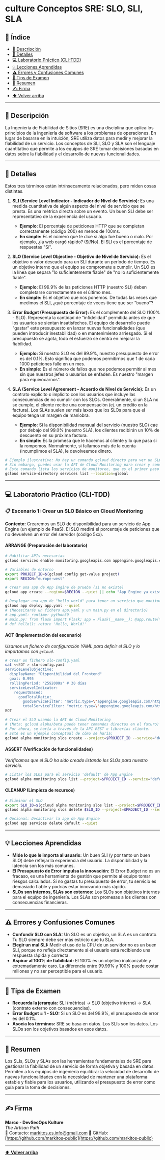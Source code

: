 # culture Conceptos SRE: SLO, SLI, SLA

## 📑 Índice
* [🧭 Descripción](#-descripción)
* [📘 Detalles](#-detalles)
* [💻 Laboratorio Práctico (CLI-TDD)](#-laboratorio-práctico-cli-tdd)
* [💡 Lecciones Aprendidas](#-lecciones-aprendidas)
* [⚠️ Errores y Confusiones Comunes](#️-errores-y-confusiones-comunes)
* [🎯 Tips de Examen](#-tips-de-examen)
* [🧾 Resumen](#-resumen)
* [✍️ Firma](#-firma)
* [⬆️ Volver arriba](#culture-conceptos-sre-slo-sli-sla)

---

## 🧭 Descripción

La Ingeniería de Fiabilidad de Sitios (SRE) es una disciplina que aplica los principios de la ingeniería de software a los problemas de operaciones. En lugar de basarse en la intuición, SRE utiliza datos para medir y mejorar la fiabilidad de un servicio. Los conceptos de SLI, SLO y SLA son el lenguaje cuantitativo que permite a los equipos de SRE tomar decisiones basadas en datos sobre la fiabilidad y el desarrollo de nuevas funcionalidades.

---

## 📘 Detalles

Estos tres términos están intrínsecamente relacionados, pero miden cosas distintas.

1.  **SLI (Service Level Indicator - Indicador de Nivel de Servicio):** Es una medida cuantitativa de algún aspecto del nivel de servicio que se presta. Es una métrica directa sobre un evento. Un buen SLI debe ser representativo de la experiencia del usuario.
    *   **Ejemplo:** El porcentaje de peticiones HTTP que se completan correctamente (código 200) en menos de 100ms.
    *   **En simple:** Es el número que te dice si algo fue bueno o malo. Por ejemplo, ¿la web cargó rápido? (Sí/No). El SLI es el porcentaje de respuestas "Sí".

2.  **SLO (Service Level Objective - Objetivo de Nivel de Servicio):** Es el objetivo o valor deseado para un SLI durante un período de tiempo. Es un objetivo interno que el equipo se compromete a cumplir. Un SLO es la línea que separa "lo suficientemente fiable" de "no lo suficientemente fiable".
    *   **Ejemplo:** El 99.9% de las peticiones HTTP (nuestro SLI) deben completarse correctamente en el último mes.
    *   **En simple:** Es el objetivo que nos ponemos. De todas las veces que medimos el SLI, ¿qué porcentaje de veces tiene que ser "bueno"?

3.  **Error Budget (Presupuesto de Error):** Es el complemento del SLO (100% - SLO). Representa la cantidad de "infidelidad" permitida antes de que los usuarios se sientan insatisfechos. El equipo de desarrollo puede "gastar" este presupuesto en lanzar nuevas funcionalidades (que pueden introducir inestabilidad) o en mantenimiento arriesgado. Si el presupuesto se agota, todo el esfuerzo se centra en mejorar la fiabilidad.
    *   **Ejemplo:** Si nuestro SLO es del 99.9%, nuestro presupuesto de error es del 0.1%. Esto significa que podemos permitirnos que 1 de cada 1000 peticiones falle en un mes.
    *   **En simple:** Es el número de fallos que nos podemos permitir al mes sin que nuestros jefes o usuarios se enfaden. Es nuestro "margen para equivocarnos".

4.  **SLA (Service Level Agreement - Acuerdo de Nivel de Servicio):** Es un contrato explícito o implícito con los usuarios que incluye las consecuencias de no cumplir con los SLOs. Generalmente, si un SLA no se cumple, el cliente recibe una compensación (ej. un crédito en la factura). Los SLAs suelen ser más laxos que los SLOs para que el equipo tenga un margen de maniobra.
    *   **Ejemplo:** Si la disponibilidad mensual del servicio (nuestro SLO) cae por debajo del 99.0% (nuestro SLA), los clientes recibirán un 10% de descuento en su próxima factura.
    *   **En simple:** Es la promesa que le hacemos al cliente y lo que pasa si la rompemos. Normalmente, si fallamos más de la cuenta (incumplimos el SLA), le devolveemos dinero.

```bash
# Ejemplo ilustrativo: No hay un comando gcloud directo para ver un SLO.
# Sin embargo, puedes usar la API de Cloud Monitoring para crear y consultar SLOs.
# Este comando lista los servicios de monitoreo, que es el primer paso para definir un SLO.
gcloud service-directory services list --location=global
```

---

## 💻 Laboratorio Práctico (CLI-TDD)

### 📋 Escenario 1: Crear un SLO Básico en Cloud Monitoring
**Contexto:** Crearemos un SLO de disponibilidad para un servicio de App Engine (un ejemplo de PaaS). El SLO medirá el porcentaje de peticiones que no devuelven un error del servidor (código 5xx).

#### ARRANGE (Preparación del laboratorio)
```bash
# Habilitar APIs necesarias
gcloud services enable monitoring.googleapis.com appengine.googleapis.com --project=$PROJECT_ID

# Variables de entorno
export PROJECT_ID=$(gcloud config get-value project)
export REGION="europe-west"

# Crear una app de App Engine de prueba (si no existe)
gcloud app create --region=$REGION --quiet || echo "App Engine ya existe."

# Desplegar una app de "hello world" para tener un servicio que monitorizar
gcloud app deploy app.yaml --quiet
# (Necesitarás un fichero app.yaml y un main.py en el directorio)
# app.yaml: runtime: python39
# main.py: from flask import Flask; app = Flask(__name__); @app.route(\'/\'
# def hello(): return 'Hello, World!'
```

#### ACT (Implementación del escenario)
*Usamos un fichero de configuración YAML para definir el SLO y lo importamos con `gcloud`.*
```bash
# Crear un fichero slo-config.yaml
cat <<EOT > slo-config.yaml
serviceLevelObjective:
  displayName: "Disponibilidad del Frontend"
  goal: 0.995
  rollingPeriod: "2592000s" # 30 días
  serviceLevelIndicator:
    requestBased:
      goodTotalRatio:
        goodServiceFilter: "metric.type=\"appengine.googleapis.com/http/server/response_count\" resource.type=\"gae_app\" metric.label.response_code<500"
        totalServiceFilter: "metric.type=\"appengine.googleapis.com/http/server/response_count\" resource.type=\"gae_app\""
EOT

# Crear el SLO usando la API de Cloud Monitoring
# (Nota: gcloud alpha/beta puede tener comandos directos en el futuro)
# Por ahora, se haría a través de la API REST o librerías cliente.
# Este es un ejemplo conceptual de cómo se haría:
gcloud alpha monitoring slos create --project=$PROJECT_ID --service="default" --slo-from-file=slo-config.yaml
```

#### ASSERT (Verificación de funcionalidades)
*Verificamos que el SLO ha sido creado listando los SLOs para nuestro servicio.*
```bash
# Listar los SLOs para el servicio 'default' de App Engine
gcloud alpha monitoring slos list --project=$PROJECT_ID --service="default"
```

#### CLEANUP (Limpieza de recursos)
```bash
# Eliminar el SLO
export SLO_ID=$(gcloud alpha monitoring slos list --project=$PROJECT_ID --service="default" --filter="displayName='Disponibilidad del Frontend'" --format="value(name)")
gcloud alpha monitoring slos delete $SLO_ID --project=$PROJECT_ID --service="default" --quiet

# Opcional: Desactivar la app de App Engine
gcloud app services delete default --quiet
```

---

## 💡 Lecciones Aprendidas

*   **Mide lo que le importa al usuario:** Un buen SLI (y por tanto un buen SLO) debe reflejar la experiencia del usuario. La disponibilidad y la latencia son los más comunes.
*   **El Presupuesto de Error impulsa la innovación:** El Error Budget no es un fracaso, es una herramienta de gestión que permite al equipo tomar riesgos calculados. Si no gastas tu presupuesto de error, tu servicio es demasiado fiable y podrías estar innovando más rápido.
*   **SLOs son internos, SLAs son externos:** Los SLOs son objetivos internos para el equipo de ingeniería. Los SLAs son promesas a los clientes con consecuencias financieras.

---

## ⚠️ Errores y Confusiones Comunes

*   **Confundir SLO con SLA:** Un SLO es un objetivo, un SLA es un contrato. Tu SLO siempre debe ser más estricto que tu SLA.
*   **Elegir un mal SLI:** Medir el uso de la CPU de un servidor no es un buen SLI, porque no refleja directamente si el usuario está recibiendo una respuesta rápida y correcta.
*   **Aspirar al 100% de fiabilidad:** El 100% es un objetivo inalcanzable y extremadamente caro. La diferencia entre 99.99% y 100% puede costar millones y no ser perceptible para el usuario.

---

## 🎯 Tips de Examen

*   **Recuerda la jerarquía:** SLI (métrica) -> SLO (objetivo interno) -> SLA (contrato externo con consecuencias).
*   **Error Budget = 1 - SLO:** Si un SLO es del 99.9%, el presupuesto de error es del 0.1%.
*   **Asocia los términos:** SRE se basa en datos. Los SLIs son los datos. Los SLOs son los objetivos basados en esos datos.

---

## 🧾 Resumen

Los SLIs, SLOs y SLAs son las herramientas fundamentales de SRE para gestionar la fiabilidad de un servicio de forma objetiva y basada en datos. Permiten a los equipos de ingeniería equilibrar la velocidad de desarrollo de nuevas funcionalidades con la necesidad de mantener una plataforma estable y fiable para los usuarios, utilizando el presupuesto de error como guía para la toma de decisiones.

---

## ✍️ Firma

**Marco - DevSecOps Kulture**  
*The Artisan Path*  
📧 Contacto: [markitos.es.info@gmail.com](mailto:markitos.es.info@gmail.com)
🐙 GitHub: [https://github.com/markitos-public](https://github.com/markitos-public)

---

[⬆️ **Volver arriba**](#culture-conceptos-sre-slo-sli-sla)
